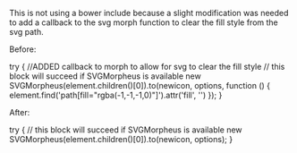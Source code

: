 This is not using a bower include because a slight modification was needed to add a callback to the svg morph function to clear the fill style from the svg path.

Before:

try {
        //ADDED callback to morph to allow for svg to clear the fill style
        // this block will succeed if SVGMorpheus is available
        new SVGMorpheus(element.children()[0]).to(newicon, options, function () {
            element.find('path[fill="rgba(-1,-1,-1,0)"]').attr('fill', '')
        });
    }

After:

try {
        // this block will succeed if SVGMorpheus is available
        new SVGMorpheus(element.children()[0]).to(newicon, options);
    }